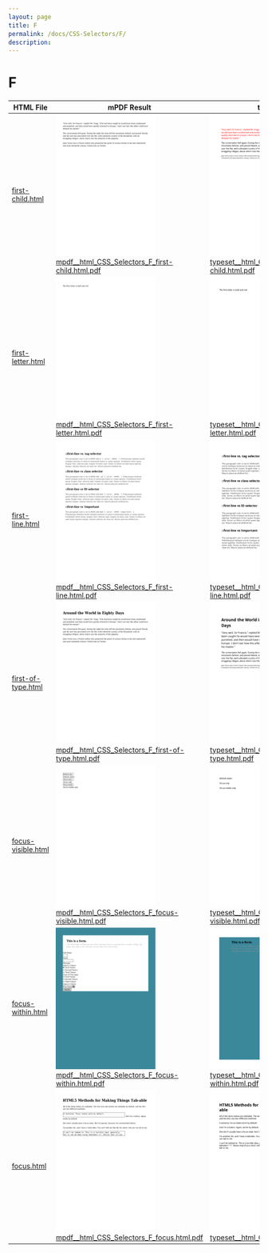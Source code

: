 ```yaml
---
layout: page
title: F
permalink: /docs/CSS-Selectors/F/
description: 
---
```


# F
| HTML File | mPDF Result | typeset.sh Result | PDFreactor Result |
|---------|---------|---------|---------|
| [first-child.html](/html/CSS%20Selectors/F/first-child.html) | ![](mpdf__html_CSS_Selectors_F_first-child.html.png) [mpdf__html_CSS_Selectors_F_first-child.html.pdf](mpdf__html_CSS_Selectors_F_first-child.html.pdf) | ![](typeset__html_CSS_Selectors_F_first-child.html.png) [typeset__html_CSS_Selectors_F_first-child.html.pdf](typeset__html_CSS_Selectors_F_first-child.html.pdf) | ![](pdfreactor__html_CSS_Selectors_F_first-child.html.png) [pdfreactor__html_CSS_Selectors_F_first-child.html.pdf](pdfreactor__html_CSS_Selectors_F_first-child.html.pdf) |
| [first-letter.html](/html/CSS%20Selectors/F/first-letter.html) | ![](mpdf__html_CSS_Selectors_F_first-letter.html.png) [mpdf__html_CSS_Selectors_F_first-letter.html.pdf](mpdf__html_CSS_Selectors_F_first-letter.html.pdf) | ![](typeset__html_CSS_Selectors_F_first-letter.html.png) [typeset__html_CSS_Selectors_F_first-letter.html.pdf](typeset__html_CSS_Selectors_F_first-letter.html.pdf) | ![](pdfreactor__html_CSS_Selectors_F_first-letter.html.png) [pdfreactor__html_CSS_Selectors_F_first-letter.html.pdf](pdfreactor__html_CSS_Selectors_F_first-letter.html.pdf) |
| [first-line.html](/html/CSS%20Selectors/F/first-line.html) | ![](mpdf__html_CSS_Selectors_F_first-line.html.png) [mpdf__html_CSS_Selectors_F_first-line.html.pdf](mpdf__html_CSS_Selectors_F_first-line.html.pdf) | ![](typeset__html_CSS_Selectors_F_first-line.html.png) [typeset__html_CSS_Selectors_F_first-line.html.pdf](typeset__html_CSS_Selectors_F_first-line.html.pdf) | ![](pdfreactor__html_CSS_Selectors_F_first-line.html.png) [pdfreactor__html_CSS_Selectors_F_first-line.html.pdf](pdfreactor__html_CSS_Selectors_F_first-line.html.pdf) |
| [first-of-type.html](/html/CSS%20Selectors/F/first-of-type.html) | ![](mpdf__html_CSS_Selectors_F_first-of-type.html.png) [mpdf__html_CSS_Selectors_F_first-of-type.html.pdf](mpdf__html_CSS_Selectors_F_first-of-type.html.pdf) | ![](typeset__html_CSS_Selectors_F_first-of-type.html.png) [typeset__html_CSS_Selectors_F_first-of-type.html.pdf](typeset__html_CSS_Selectors_F_first-of-type.html.pdf) | ![](pdfreactor__html_CSS_Selectors_F_first-of-type.html.png) [pdfreactor__html_CSS_Selectors_F_first-of-type.html.pdf](pdfreactor__html_CSS_Selectors_F_first-of-type.html.pdf) |
| [focus-visible.html](/html/CSS%20Selectors/F/focus-visible.html) | ![](mpdf__html_CSS_Selectors_F_focus-visible.html.png) [mpdf__html_CSS_Selectors_F_focus-visible.html.pdf](mpdf__html_CSS_Selectors_F_focus-visible.html.pdf) | ![](typeset__html_CSS_Selectors_F_focus-visible.html.png) [typeset__html_CSS_Selectors_F_focus-visible.html.pdf](typeset__html_CSS_Selectors_F_focus-visible.html.pdf) | ![](pdfreactor__html_CSS_Selectors_F_focus-visible.html.png) [pdfreactor__html_CSS_Selectors_F_focus-visible.html.pdf](pdfreactor__html_CSS_Selectors_F_focus-visible.html.pdf) |
| [focus-within.html](/html/CSS%20Selectors/F/focus-within.html) | ![](mpdf__html_CSS_Selectors_F_focus-within.html.png) [mpdf__html_CSS_Selectors_F_focus-within.html.pdf](mpdf__html_CSS_Selectors_F_focus-within.html.pdf) | ![](typeset__html_CSS_Selectors_F_focus-within.html.png) [typeset__html_CSS_Selectors_F_focus-within.html.pdf](typeset__html_CSS_Selectors_F_focus-within.html.pdf) | ![](pdfreactor__html_CSS_Selectors_F_focus-within.html.png) [pdfreactor__html_CSS_Selectors_F_focus-within.html.pdf](pdfreactor__html_CSS_Selectors_F_focus-within.html.pdf) |
| [focus.html](/html/CSS%20Selectors/F/focus.html) | ![](mpdf__html_CSS_Selectors_F_focus.html.png) [mpdf__html_CSS_Selectors_F_focus.html.pdf](mpdf__html_CSS_Selectors_F_focus.html.pdf) | ![](typeset__html_CSS_Selectors_F_focus.html.png) [typeset__html_CSS_Selectors_F_focus.html.pdf](typeset__html_CSS_Selectors_F_focus.html.pdf) | ![](pdfreactor__html_CSS_Selectors_F_focus.html.png) [pdfreactor__html_CSS_Selectors_F_focus.html.pdf](pdfreactor__html_CSS_Selectors_F_focus.html.pdf) |
